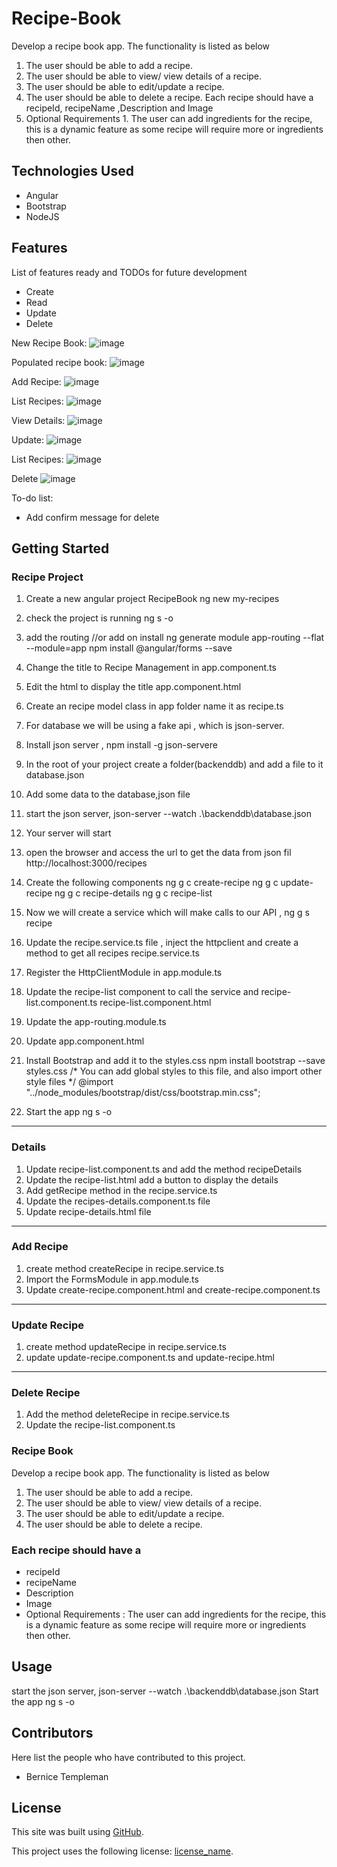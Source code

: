 # Recipe-Book
Develop a recipe book app. 
The functionality is listed as below 
1. The user should be able to add a recipe. 
2. The user should be able to view/ view details of a recipe. 
3. The user should be able to edit/update a recipe. 
4. The user should be able to delete a recipe. Each recipe should have a recipeId, recipeName ,Description and Image
5. Optional Requirements 1. The user can add ingredients for the recipe, this is a dynamic feature as some recipe will require more or ingredients then other.

## Technologies Used
- Angular
- Bootstrap
- NodeJS

## Features

List of features ready and TODOs for future development
- Create
- Read
- Update
- Delete

New Recipe Book:
![image](https://user-images.githubusercontent.com/12488769/144749975-63546ec1-a5cc-4dcf-b7d5-8a39921fc2c2.png)

Populated recipe book:
![image](https://user-images.githubusercontent.com/12488769/144750326-0053e32a-c982-4829-89b2-9e38c935b96f.png)

Add Recipe:
![image](https://user-images.githubusercontent.com/12488769/144750044-1934a165-aaba-4f14-8c94-fffceb2d8bec.png)

List Recipes:
![image](https://user-images.githubusercontent.com/12488769/144750371-689f87f9-8f33-4abf-a4b9-4b04601d30fc.png)

View Details:
![image](https://user-images.githubusercontent.com/12488769/144750403-52910c6a-7693-44ff-987b-31a718ee365b.png)

Update:
![image](https://user-images.githubusercontent.com/12488769/144750478-8cd2311d-d932-421c-acde-433c94f87880.png)

List Recipes:
![image](https://user-images.githubusercontent.com/12488769/144750371-689f87f9-8f33-4abf-a4b9-4b04601d30fc.png)

Delete
![image](https://user-images.githubusercontent.com/12488769/144750510-2d99252b-8708-475d-8126-e9facd59f812.png)

To-do list:
- Add confirm message for delete

## Getting Started

### Recipe Project
1. Create a new angular project RecipeBook
   ng new my-recipes
2. check the project is running 
   ng s -o 
3. add the routing //or add on install
    ng generate module app-routing --flat --module=app
    npm install @angular/forms --save
4. Change the title to Recipe Management in 
   app.component.ts
5. Edit the html  to display the title
   app.component.html 
6. Create an recipe model class in app folder name it as 
   recipe.ts
7. For database we will be using a fake api , which is json-server.
8. Install json server , 
    npm install -g json-servere
10. In the root of your project create a folder(backenddb) and add a file to it
    database.json
11. Add some data to the database,json file 
12. start the json server, 
    json-server --watch .\backenddb\database.json
13. Your server will start
14. open the browser and access the url to get the data from json fil
    http://localhost:3000/recipes 
15. Create the following components 
    ng g c create-recipe
    ng g c update-recipe
    ng g c recipe-details
    ng g c recipe-list
16. Now we will create a service which will make calls to our API , 
    ng g s recipe
17. Update the recipe.service.ts file , inject the httpclient and create a method to get all recipes
    recipe.service.ts
18. Register the HttpClientModule in 
    app.module.ts
19. Update the recipe-list component to call the service and 
    recipe-list.component.ts
    recipe-list.component.html
20. Update the 
    app-routing.module.ts
21. Update 
    app.component.html 
22. Install Bootstrap and add it to the styles.css
    npm install bootstrap --save  
    styles.css 
/* You can add global styles to this file, and also import other style files */
@import "../node_modules/bootstrap/dist/css/bootstrap.min.css";

23. Start the app
    ng s -o
--------------------------------------------------------------------------------------------------------------
### Details
1. Update recipe-list.component.ts and add the method  recipeDetails
2. Update the recipe-list.html add a button to display the details
3. Add getRecipe method in the recipe.service.ts
4. Update the recipes-details.component.ts file
5. Update recipe-details.html file
------------------------------------------------------------------------------------------------------
### Add Recipe
1. create method createRecipe in recipe.service.ts
2. Import the FormsModule in app.module.ts
3. Update create-recipe.component.html and create-recipe.component.ts
----------------------------------------------------------------------------------------
### Update Recipe
1. create method updateRecipe in recipe.service.ts
2. update update-recipe.component.ts and update-recipe.html
--------------------------------------------------
### Delete Recipe
1. Add the method deleteRecipe in recipe.service.ts
2. Update the recipe-list.component.ts

### Recipe Book
Develop a recipe book app. 
The functionality is listed as below 
1. The user should be able to add a recipe. 
2. The user should be able to view/ view details of a recipe. 
3. The user should be able to edit/update a recipe. 
4. The user should be able to delete a recipe. 

### Each recipe should have a 
* recipeId 
* recipeName
* Description
* Image 
* Optional Requirements : The user can add ingredients for the recipe, 
this is a dynamic feature as some recipe will require more or ingredients then other.

## Usage
 start the json server, 
    json-server --watch .\backenddb\database.json
Start the app
    ng s -o
    
## Contributors
Here list the people who have contributed to this project. 
- Bernice Templeman

## License
This site was built using [GitHub](https://docs.github.com/en/github/writing-on-github/getting-started-with-writing-and-formatting-on-github/basic-writing-and-formatting-syntax#links).

This project uses the following license: [license_name](https://github.com/bernicetempleman/PROJECT-NAME).
